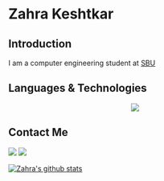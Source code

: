 

# Zahra Keshtkar

## Introduction

I am a computer engineering student at [SBU](https://www.sbu.ac.ir/)

## Languages & Technologies
<p align="center"> <img src="https://github-readme-stats.vercel.app/api/top-langs/?username=zkeshtkar&layout=compact"  /> </p>

## Contact Me

[![](https://img.shields.io/badge/-zkeshtkarz@gmail.com-lightgray?style=for-the-badge&logo=gmail)](mailto:zkeshtkarz@gmail.com)
[![](https://img.shields.io/badge/-ZahraKeshtkar-lightgray?style=for-the-badge&logo=linkedin)](https://www.linkedin.com/in/zahra-keshtkar-842ab3181/)

[![Zahra's github stats](https://github-readme-stats.vercel.app/api?username=zkeshtkar&show_icons=true&theme=shades-of-purple)](https://github.com/anuraghazra/github-readme-stats)
